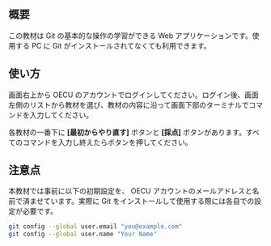 ## 概要

この教材は Git の基本的な操作の学習ができる Web アプリケーションです。使用する PC に Git がインストールされてなくても利用できます。

## 使い方

画面右上から OECU のアカウントでログインしてください。ログイン後、画面左側のリストから教材を選び、教材の内容に沿って画面下部のターミナルでコマンドを入力してください。

各教材の一番下に **[最初からやり直す]** ボタンと **[採点]** ボタンがあります。すべてのコマンドを入力し終えたらボタンを押してください。

## 注意点

本教材では事前に以下の初期設定を、 OECU アカウントのメールアドレスと名前で済ませています。実際に Git をインストールして使用する際には各自での設定が必要です。

```bash
git config --global user.email "you@example.com"
git config --global user.name "Your Name"
```